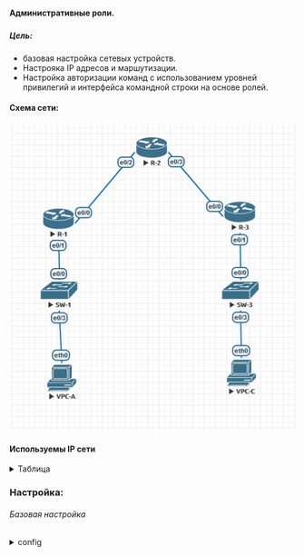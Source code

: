 #### Административные роли.
###  




##### Цель:
* базовая настройка сетевых устройств.
* Настрояка IP адресов и маршутизации.
* Настройка авторизации команд с использованием уровней привилегий и интерфейса командной строки на основе ролей.



#### Схема сети:

  ![alt-текст](/lab-1/img/map1.png)

  #### Используемы IP сети
  <details>
  <summary>Таблица</summary>

  |Device| Interface|IP|comment|
  |:----:|:------|:-----|:--------|
  |R-1|Loopback0|1.1.1.1/24||
  |R-1|Ethernet0/1|192.168.1.1/24|link SW-1_e0/0|
  |R-1|Ethernet0/0|10.1.1.1/30|link R-2_e0/2|
  ||
  |R-2|Loopback0|2.2.2.2/24||
  |R-2|Ethernet0/2|10.1.1.2/30|link R-1_e0/0|
  |R-2|Ethernet0/3|10.2.2.1/30|link R-3_e0/0|  
  ||
  |R-3|Loopback0|3.3.3.3/24||
  |R-3|Ethernet0/0|10.2.2.2/30|link R-2_e0/3|
  |R-3|Ethernet0/1|192.168.3.1/24|link SW-3_e0/0|
  ||
  |SW-1|Vlan 1|192.168.1.2/24||
  |SW-1|Ethernet0/0||link R-1_e0/2|
  |SW-1|Ethernet0/3||link VPC-A|  
  ||
  |SW-3|Vlan 1|192.168.3.2/24||
  |SW-3|Ethernet0/0||link R-3_e0/1|
  |SW-3|Ethernet0/3||link VPC-C|
  ||
  |VPC-A||192.168.1.3/24||
  |VPC-C||192.168.3.3/24||

  </details>



  ### Настройка:

  ###### Базовая настройка
  <details>
  <summary>config</summary>

  #### Ниже приведены часть комманд базовой настройки устройства, полные настройки можно посмотреть в файле конфигурации по ссылке ниже.

[конфигурации](./lab-1/conf/)

  ```
  ip domain-name otuslab.ru
  hostname R-1
  no ip domain lookup
  no ip http server
  no ip http secure-server

  service password-encryption
  aaa new-model
  banner motd c LOGIN or LEAVE, ACCESS is DENIED!!! c
  security passwords min-length 6
  security authentication failure rate 10 log
  clock timezone MSK 3 0
  ```
  </details>
</summary>
